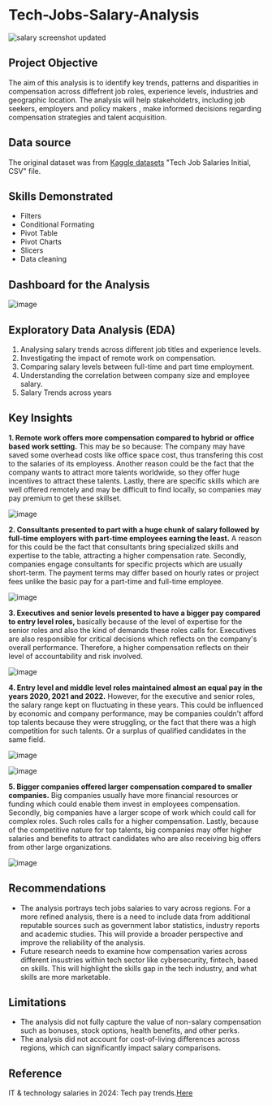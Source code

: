 # Tech-Jobs-Salary-Analysis

![salary screenshot updated](https://github.com/Winnykinyumu/Tech-Jobs-Salary-Analysis/assets/124139386/3ff3c9e3-4313-4cc6-be8f-b3226cc1906f)

## Project Objective
The aim of this analysis is to identify key trends, patterns and disparities in compensation across diffefrent job roles, experience levels, industries and geographic location.
The analysis will help stakeholdetrs, including job seekers, employers and policy makers , make informed decisions regarding compensation strategies and talent acquisition.

## Data source
The original dataset was from [Kaggle datasets](https://www.kaggle.com/datasets?fileType=csv) "Tech Job Salaries Initial, CSV" file.

## Skills Demonstrated
- Filters
- Conditional Formating
- Pivot Table
- Pivot Charts
- Slicers
- Data cleaning

## Dashboard for the Analysis

![image](https://github.com/Winnykinyumu/Tech-Jobs-Salary-Analysis/assets/124139386/610d9dff-f672-481f-8485-abcc3626d32b)

## Exploratory Data Analysis (EDA)

1. Analysing salary trends across different job titles and experience levels.						
2. Investigating the impact of remote work on compensation.						
3. Comparing salary levels between full-time and part time employment.						
4. Understanding the correlation between company size and employee salary.						
5. Salary Trends across years						

## Key Insights

**1. Remote work offers more compensation compared to hybrid or office based work setting.** This may be so because: The company may have saved some overhead costs like office space           cost, thus transfering this cost to the salaries of its employess. Another reason could be the fact that the company wants to attract more talents worldwide, so they offer huge           incentives to attract these talents. Lastly, there are specific skills which are well offered remotely and may be difficult to find locally, so companies may pay premium to get           these skillset.

![image](https://github.com/Winnykinyumu/Tech-Jobs-Salary-Analysis/assets/124139386/4f302376-2759-4979-acf3-a31a2772b91d)

**2. Consultants presented to part with a huge chunk of salary followed by full-time employers with part-time employees earning the least.** A reason for this could be the fact that consultants bring specialized skills and expertise to the table, attracting a higher compensation rate. Secondly, companies engage consultants for specific projects which are usually short-term. The payment terms may differ based on hourly rates or project fees unlike the basic pay for a part-time and full-time employee.

![image](https://github.com/Winnykinyumu/Tech-Jobs-Salary-Analysis/assets/124139386/582f88df-42c9-4673-8aa7-f91b3e8807f8)

**3. Executives and senior levels presented to have a bigger pay compared to entry level roles,** basically because of the level of expertise for the senior roles and also the kind of demands these roles calls for. Executives are also responsible for critical decisions which reflects on the company's overall performance. Therefore, a higher compensation reflects on their level of accountability and risk involved.

  ![image](https://github.com/Winnykinyumu/Tech-Jobs-Salary-Analysis/assets/124139386/5acf22c3-dc0d-4f3a-b683-9d94d4efb846)

**4. Entry level and middle level roles maintained almost an equal pay in the years 2020, 2021 and 2022.** However, for the executive and senior roles, the salary range kept on fluctuating in these years. This could be influenced by economic and company performance, may be companies couldn't afford top talents because they were struggling, or the fact that there was a high competition for such talents. Or a surplus of qualified candidates in the same field.

![image](https://github.com/Winnykinyumu/Tech-Jobs-Salary-Analysis/assets/124139386/7e467305-f789-4d08-8db2-1d1141565f75) 

![image](https://github.com/Winnykinyumu/Tech-Jobs-Salary-Analysis/assets/124139386/a08dbf33-a829-4eee-a322-50dbaec4f6c3)

**5. Bigger companies offered larger compensation compared to smaller companies.** Big companies usually have more financial resources or funding which could enable them invest in employees compensation. Secondly, big companies have a larger scope of work which could call for complex roles. Such roles calls for a higher compensation. Lastly, because of the competitive nature for top talents, big companies may offer higher salaries and benefits to attract candidates who are also receiving big offers from other large organizations.

![image](https://github.com/Winnykinyumu/Tech-Jobs-Salary-Analysis/assets/124139386/936ef39a-4241-42d0-bf2f-a37f3acffe8f)

## Recommendations
- The analysis portrays tech jobs salaries to vary across regions. For a more refined analysis, there is a need to include data from additional reputable sources such as government labor statistics, industry reports and academic studies. This will provide a broader perspective and improve the reliability of the analysis.
- Future research needs to examine how compensation varies across different insustries within tech sector like cybersecurity, fintech, based on skills. This will highlight the skills gap in the tech industry, and what skills are more marketable.

## Limitations
- The analysis did not fully capture the value of non-salary compensation such as bonuses, stock options, health benefits, and other perks.
- The analysis did not account for cost-of-living differences across regions, which can significantly impact salary comparisons.

## Reference

IT & technology salaries in 2024: Tech pay trends.[Here]( https://www.splunk.com/en_us/blog/learn/it-salaries.html)
















  


   






